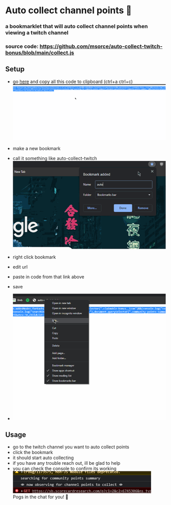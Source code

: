 # Auto collect channel points 🦥
### a bookmarklet that will auto collect channel points when viewing a twitch channel

### source code: https://github.com/msorce/auto-collect-twitch-bonus/blob/main/collect.js

## Setup
- go [here](https://raw.githubusercontent.com/msorce/auto-collect-twitch-bonus/main/collect.min.js) and copy all this code to clipboard (ctrl+a ctrl+c)<br>
![copy to clipboard](https://github.com/msorce/auto-collect-twitch-bonus/blob/main/readme-assets/select-all.gif?raw=true)

- make a new bookmark
- call it something like auto-collect-twitch <br>
![make new bookmark](https://github.com/msorce/auto-collect-twitch-bonus/blob/main/readme-assets/bookmark.gif?raw=true)

- right click bookmark
- edit url
- paste in code from that link above
- save<br>
- ![edit url](https://github.com/msorce/auto-collect-twitch-bonus/blob/main/readme-assets/edit-url.gif?raw=true)

## Usage
- go to the twitch channel you want to auto collect points 
- click the bookmark
- it should start auto collecting
- if you have any trouble reach out, ill be glad to help
- you can check the console to confirm its working <br>
![console confirmation](https://github.com/msorce/auto-collect-twitch-bonus/blob/main/readme-assets/console.PNG?raw=true) <br>
Pogs in the chat for you! 🙌
